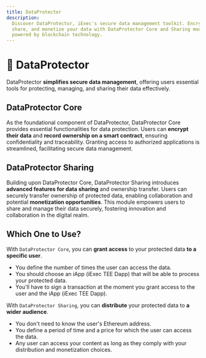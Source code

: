 ```yaml
---
title: DataProtector
description:
  Discover DataProtector, iExec's secure data management toolkit. Encrypt,
  share, and monetize your data with DataProtector Core and Sharing modules, all
  powered by blockchain technology.
---
```


# 🔐 DataProtector <span style="margin-left: 12px; position: absolute; top: -2px;"><Badge type="tip" text="2.0.0" /></span>

DataProtector **simplifies secure data management**, offering users essential
tools for protecting, managing, and sharing their data effectively.

## DataProtector Core

As the foundational component of DataProtector, DataProtector Core provides
essential functionalities for data protection. Users can **encrypt their data**
and **record ownership on a smart contract**, ensuring confidentiality and
traceability. Granting access to authorized applications is streamlined,
facilitating secure data management.

## DataProtector Sharing

Building upon DataProtector Core, DataProtector Sharing introduces **advanced
features for data sharing** and ownership transfer. Users can securely transfer
ownership of protected data, enabling collaboration and potential **monetization
opportunities**. This module empowers users to share and manage their data
securely, fostering innovation and collaboration in the digital realm.

## Which One to Use?

With `DataProtector Core`, you can **grant access** to your protected data **to
a specific user**.

- You define the number of times the user can access the data.
- You should choose an iApp (iExec TEE Dapp) that will be able to process your
  protected data.
- You'll have to sign a transaction at the moment you grant access to the user
  and the iApp (iExec TEE Dapp).

With `DataProtector Sharing`, you can **distribute** your protected data to **a
wider audience**.

- You don't need to know the user's Ethereum address.
- You define a period of time and a price for which the user can access the
  data.
- Any user can access your content as long as they comply with your distribution
  and monetization choices.
